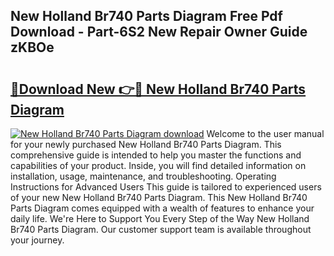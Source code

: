 ## New Holland Br740 Parts Diagram Free Pdf Download - Part-6S2 New Repair Owner Guide zKBOe

# <h2><a href="http://dfkmta.blite.top/?on=New+Holland+Br740+Parts+Diagram">🔗Download New 👉🔴 New Holland Br740 Parts Diagram</a></h2>

[![New Holland Br740 Parts Diagram download](https://i.imgur.com/lujVjoI.png)](http://dfkmta.blite.top/?on=New+Holland+Br740+Parts+Diagram)
Welcome to the user manual for your newly purchased New Holland Br740 Parts Diagram. This comprehensive guide is intended to help you master the functions and capabilities of your product. Inside, you will find detailed information on installation, usage, maintenance, and troubleshooting. Operating Instructions for Advanced Users This guide is tailored to experienced users of your new New Holland Br740 Parts Diagram. This New Holland Br740 Parts Diagram comes equipped with a wealth of features to enhance your daily life. We're Here to Support You Every Step of the Way New Holland Br740 Parts Diagram. Our customer support team is available throughout your journey.

